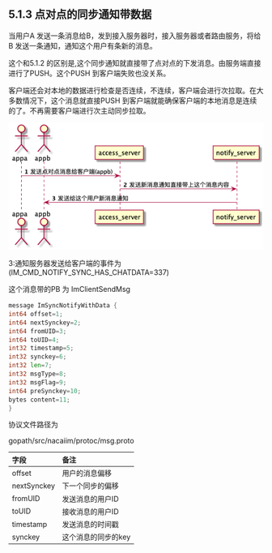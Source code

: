## 5.1.3 点对点的同步通知带数据

当用户A 发送一条消息给B，发到接入服务器时，接入服务器或者路由服务，将给B 发送一条通知，通知这个用户有条新的消息。

这个和5.1.2 的区别是,这个同步通知就直接带了点对点的下发消息。由服务端直接进行了PUSH。这个PUSH 到客户端失败也没关系。

客户端还会对本地的数据进行检查是否连续，不连续，客户端会进行次拉取。在大多数情况下，这个消息就直接PUSH 到客户端就能确保客户端的本地消息是连续的了。不再需要客户端进行次主动同步拉取。

![](/assets/peerSyncNotifySeq.png)

3:通知服务器发送给客户端的事件为\(IM\_CMD\_NOTIFY\_SYNC\_HAS\_CHATDATA=337\)

这个消息带的PB 为 ImClientSendMsg

```go
message ImSyncNotifyWithData {
int64 offset=1;
int64 nextSynckey=2;
int64 fromUID=3;
int64 toUID=4;
int32 timestamp=5;
int32 synckey=6;
int32 len=7;
int32 msgType=8;
int32 msgFlag=9;
int64 preSynckey=10;
bytes content=11;
}

```

 协议文件路径为

gopath/src/nacaiim/protoc/msg.proto

| 字段 | 备注 |
| :--- | :--- |
| offset | 用户的消息偏移 |
| nextSynckey | 下一个同步的偏移 |
| fromUID | 发送消息的用户ID |
| toUID | 接收消息的用户ID |
| timestamp |  发送消息的时间戳 |
| synckey | 这个消息的同步的key |



